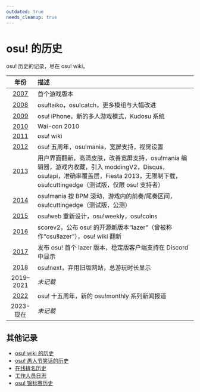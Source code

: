 ```yaml
---
outdated: true
needs_cleanup: true
---
```


# osu! 的历史

osu! 历史的记录，尽在 osu! wiki。

| 年份 | 描述 |
| :-: | :-- |
| [2007](2007) | 首个游戏版本 |
| [2008](2008) | osu!taiko，osu!catch，更多模组与大幅改进 |
| [2009](2009) | osu! iPhone，新的多人游戏模式，Kudosu 系统 |
| [2010](2010) | Wai-con 2010 |
| [2011](2011) | osu! wiki |
| [2012](2012) | osu! 五周年，osu!mania，宽屏支持，视觉设置 |
| [2013](2013) | 用户界面翻新，高清皮肤，改善宽屏支持，osu!mania 编辑器，游戏内收藏，引入 moddingV2，Disqus，osu!api，准确率覆盖层，Fiesta 2013，无限制下载，osu!cuttingedge（测试版，仅限 osu! 支持者） |
| [2014](2014) | osu!mania 按 BPM 滚动，游戏内的前奏/尾奏区间，osu!cuttingedge（测试版，公测） |
| [2015](2015) | osu!web 重新设计，osu!weekly，osu!coins |
| [2016](2016) | scorev2，公布 osu! 的开源新版本“lazer”（曾被称作“osu!lazer”），osu! wiki 翻新 |
| [2017](2017) | 发布 osu! 首个 lazer 版本，稳定版客户端支持在 Discord 中显示 |
| [2018](2018) | osu!next，弃用旧版网站，总游玩时长显示 |
| 2019–2021 | *未记载* |
| [2022](2022) | osu! 十五周年，新的 osu!monthly 系列新闻报道 |
| 2023-现在 | *未记载* |

## 其他记录

- [osu! wiki 的历史](osu!_wiki)
- [osu! 愚人节笑话的历史](April_Fools)
- [在线排名历史](Online_rankings)
- [工作人员日志](/wiki/People/Staff_log)
- [osu! 锦标赛历史](/wiki/Tournaments)
